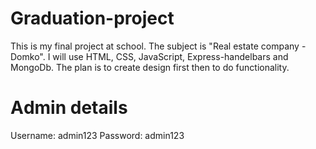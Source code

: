 # Graduation-project
This is my final project at school.
The subject is "Real estate company - Domko".
I will use HTML, CSS, JavaScript, Express-handelbars and MongoDb.
The plan is to create design first then to do functionality.

# Аdmin details
Username: admin123
Password: admin123
